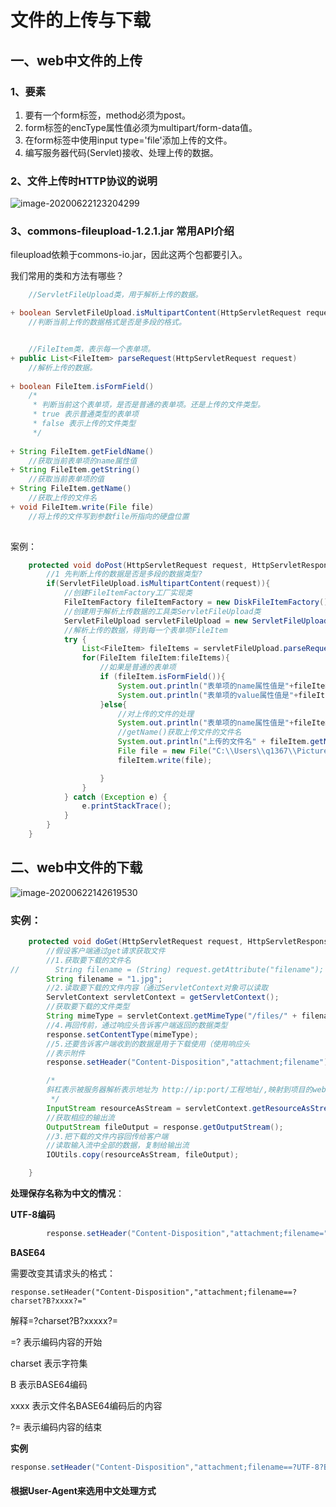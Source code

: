 # 文件的上传与下载

## 一、web中文件的上传

### 1、要素

1. 要有一个form标签，method必须为post。
2. form标签的encType属性值必须为multipart/form-data值。
3. 在form标签中使用input type='file'添加上传的文件。
4. 编写服务器代码(Servlet)接收、处理上传的数据。

### 2、文件上传时HTTP协议的说明

![image-20200622123204299](C:\Users\q1367\Desktop\JavaWeb\10.文件的上传和下载\文件上传时的协议内容.png)

### 3、commons-fileupload-1.2.1.jar 常用API介绍

fileupload依赖于commons-io.jar，因此这两个包都要引入。

我们常用的类和方法有哪些？

```java
	//ServletFileUpload类，用于解析上传的数据。

+ boolean ServletFileUpload.isMultipartContent(HttpServletRequest request);
	//判断当前上传的数据格式是否是多段的格式。


	//FileItem类，表示每一个表单项。
+ public List<FileItem> parseRequest(HttpServletRequest request)
	//解析上传的数据。
    
+ boolean FileItem.isFormField()
    /*
     * 判断当前这个表单项，是否是普通的表单项。还是上传的文件类型。
     * true 表示普通类型的表单项
     * false 表示上传的文件类型
     */
    
+ String FileItem.getFieldName()
    //获取当前表单项的name属性值
+ String FileItem.getString()
    //获取当前表单项的值
+ String FileItem.getName()
    //获取上传的文件名
+ void FileItem.write(File file)
    //将上传的文件写到参数file所指向的硬盘位置
    
```

案例：

```java
    protected void doPost(HttpServletRequest request, HttpServletResponse response) throws ServletException, IOException {
        //1 先判断上传的数据是否是多段的数据类型?
        if(ServletFileUpload.isMultipartContent(request)){
            //创建FileItemFactory工厂实现类
            FileItemFactory fileItemFactory = new DiskFileItemFactory();
            //创建用于解析上传数据的工具类ServletFileUpload类
            ServletFileUpload servletFileUpload = new ServletFileUpload(fileItemFactory);
            //解析上传的数据，得到每一个表单项FileItem
            try {
                List<FileItem> fileItems = servletFileUpload.parseRequest(request);
                for(FileItem fileItem:fileItems){
                    //如果是普通的表单项
                    if (fileItem.isFormField()){
                        System.out.println("表单项的name属性值是"+fileItem.getFieldName());
                        System.out.println("表单项的value属性值是"+fileItem.getString("UTF-8"));
                    }else{
                        //对上传的文件的处理
                        System.out.println("表单项的name属性值是"+fileItem.getFieldName());
                        //getName()获取上传文件的文件名
                        System.out.println("上传的文件名" + fileItem.getName());
                        File file = new File("C:\\Users\\q1367\\Pictures\\Saved Pictures\\1.jpg");
                        fileItem.write(file);

                    }
                }
            } catch (Exception e) {
                e.printStackTrace();
            }
        }
    }
```

## 二、web中文件的下载

![image-20200622142619530](C:\Users\q1367\Desktop\JavaWeb\10.文件的上传和下载\下载前后台交互.png)

### 实例：

```java
    protected void doGet(HttpServletRequest request, HttpServletResponse response) throws ServletException, IOException {
        //假设客户端通过get请求获取文件
        //1.获取要下载的文件名
//        String filename = (String) request.getAttribute("filename");
        String filename = "1.jpg";
        //2.读取要下载的文件内容（通过ServletContext对象可以读取
        ServletContext servletContext = getServletContext();
        //获取要下载的文件类型
        String mimeType = servletContext.getMimeType("/files/" + filename);
        //4.再回传前，通过响应头告诉客户端返回的数据类型
        response.setContentType(mimeType);
        //5.还要告诉客户端收到的数据是用于下载使用（使用响应头
        //表示附件
        response.setHeader("Content-Disposition","attachment;filename");

        /*
        斜杠表示被服务器解析表示地址为 http://ip:port/工程地址/,映射到项目的web文件夹
         */
        InputStream resourceAsStream = servletContext.getResourceAsStream("/files/" + filename);
        //获取相应的输出流
        OutputStream fileOutput = response.getOutputStream();
        //3.把下载的文件内容回传给客户端
        //读取输入流中全部的数据，复制给输出流
        IOUtils.copy(resourceAsStream, fileOutput);

    }
```

**处理保存名称为中文的情况**：

**UTF-8编码**

```java
        response.setHeader("Content-Disposition","attachment;filename=" + URLEncoder.encode("九寨沟.jpg", "UTF-8"));

```

**BASE64**

需要改变其请求头的格式：

```
response.setHeader("Content-Disposition","attachment;filename==?charset?B?xxxx?="
```

解释=?charset?B?xxxxx?=

=?	表示编码内容的开始

charset	表示字符集

B	表示BASE64编码

xxxx	表示文件名BASE64编码后的内容

?=	表示编码内容的结束

**实例**

```java
response.setHeader("Content-Disposition","attachment;filename==?UTF-8?B?" + Base64.getEncoder().encode("九寨沟.jpg".getBytes("UTF-8")) +"?=");
```

#### 根据User-Agent来选用中文处理方式

